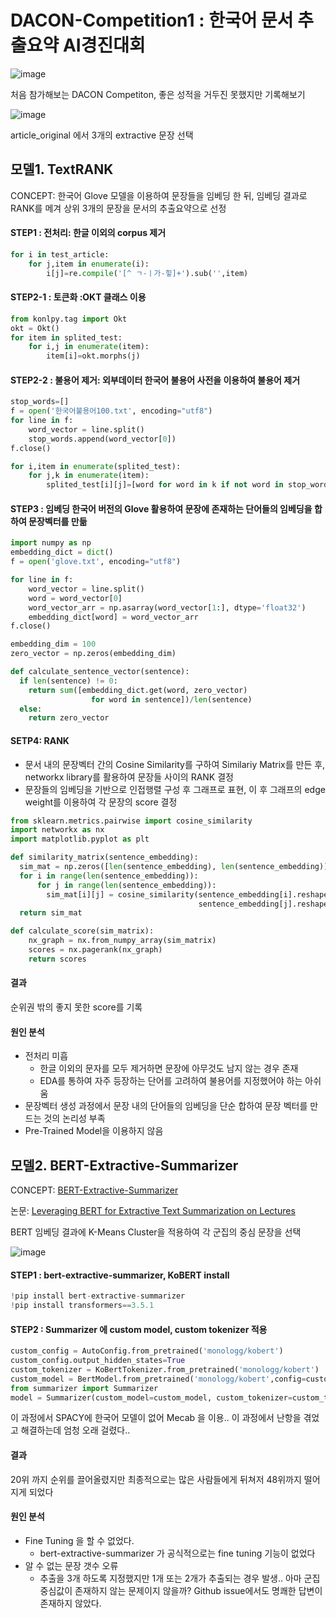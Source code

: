 # DACON-Competition1 : 한국어 문서 추출요약 AI경진대회 

![image](https://user-images.githubusercontent.com/75110162/103287720-9b523200-4a26-11eb-8cf4-b9416009727e.png)

처음 참가해보는 DACON Competiton, 좋은 성적을 거두진 못했지만 기록해보기

![image](https://user-images.githubusercontent.com/75110162/103288247-cf7a2280-4a27-11eb-823a-511ea18cb1bd.png)

article_original 에서 3개의 extractive 문장 선택 

## 모델1. TextRANK
CONCEPT: 한국어 Glove 모델을 이용하여 문장들을 임베딩 한 뒤, 임베딩 결과로 RANK를 메겨 상위 3개의 문장을 문서의 추출요약으로 선정 

#### STEP1 : 전처리: 한글 이외의 corpus 제거 
```python
for i in test_article:
    for j,item in enumerate(i):
        i[j]=re.compile('[^ ㄱ-ㅣ가-힣]+').sub('',item)
```

#### STEP2-1 : 토큰화 :OKT 클래스 이용
```python
from konlpy.tag import Okt
okt = Okt()
for item in splited_test:
    for i,j in enumerate(item):
        item[i]=okt.morphs(j)
```

#### STEP2-2 : 불용어 제거: 외부데이터 한국어 불용어 사전을 이용하여 불용어 제거
```python
stop_words=[]
f = open('한국어불용어100.txt', encoding="utf8")
for line in f:
    word_vector = line.split()
    stop_words.append(word_vector[0])    
f.close()

for i,item in enumerate(splited_test):
    for j,k in enumerate(item):
        splited_test[i][j]=[word for word in k if not word in stop_words]        
```
#### STEP3 : 임베딩 한국어 버전의 Glove 활용하여 문장에 존재하는 단어들의 임베딩을 합하여 문장벡터를 만듦
```python
import numpy as np
embedding_dict = dict()
f = open('glove.txt', encoding="utf8")

for line in f:
    word_vector = line.split()
    word = word_vector[0]
    word_vector_arr = np.asarray(word_vector[1:], dtype='float32') 
    embedding_dict[word] = word_vector_arr
f.close()

embedding_dim = 100
zero_vector = np.zeros(embedding_dim)

def calculate_sentence_vector(sentence):
  if len(sentence) != 0:
    return sum([embedding_dict.get(word, zero_vector) 
                  for word in sentence])/len(sentence)
  else:
    return zero_vector
```

#### SETP4: RANK
- 문서 내의 문장벡터 간의 Cosine Similarity를 구하여 Similariy Matrix를 만든 후, networkx library를 활용하여 문장들 사이의 RANK 결정 
- 문장들의 임베딩을 기반으로 인접행렬 구성 후 그래프로 표현, 이 후 그래프의 edge weight를 이용하여 각 문장의 score 결정
```python
from sklearn.metrics.pairwise import cosine_similarity
import networkx as nx
import matplotlib.pyplot as plt

def similarity_matrix(sentence_embedding):
  sim_mat = np.zeros([len(sentence_embedding), len(sentence_embedding)])
  for i in range(len(sentence_embedding)):
      for j in range(len(sentence_embedding)):
        sim_mat[i][j] = cosine_similarity(sentence_embedding[i].reshape(1, 100),
                                          sentence_embedding[j].reshape(1, 100))[0,0]
  return sim_mat

def calculate_score(sim_matrix):
    nx_graph = nx.from_numpy_array(sim_matrix)
    scores = nx.pagerank(nx_graph)
    return scores
```

#### 결과 
순위권 밖의 좋지 못한 score를 기록

#### 원인 분석
- 전처리 미흡
  - 한글 이외의 문자를 모두 제거하면 문장에 아무것도 남지 않는 경우 존재
  - EDA를 통하여 자주 등장하는 단어를 고려하여 불용어를 지정했어야 하는 아쉬움
- 문장벡터 생성 과정에서 문장 내의 단어들의 임베딩을 단순 합하여 문장 벡터를 만드는 것의 논리성 부족 
- Pre-Trained Model을 이용하지 않음

## 모델2. BERT-Extractive-Summarizer
CONCEPT: [BERT-Extractive-Summarizer](https://github.com/dmmiller612/bert-extractive-summarizer)

논문: [Leveraging BERT for Extractive Text Summarization on Lectures](https://arxiv.org/abs/1906.04165)

BERT 임베딩 결과에 K-Means Cluster을 적용하여 각 군집의 중심 문장을 선택 

![image](https://user-images.githubusercontent.com/75110162/103290600-5087e880-4a2d-11eb-8def-d4fd8e11b713.png)

#### STEP1 : bert-extractive-summarizer, KoBERT install
```python
!pip install bert-extractive-summarizer
!pip install transformers==3.5.1
```
#### STEP2 : Summarizer 에 custom model, custom tokenizer 적용
```python
custom_config = AutoConfig.from_pretrained('monologg/kobert')
custom_config.output_hidden_states=True
custom_tokenizer = KoBertTokenizer.from_pretrained('monologg/kobert') 
custom_model = BertModel.from_pretrained('monologg/kobert',config=custom_config)
from summarizer import Summarizer
model = Summarizer(custom_model=custom_model, custom_tokenizer=custom_tokenizer)
```
이 과정에서 SPACY에 한국어 모델이 없어 Mecab 을 이용.. 이 과정에서 난항을 겪었고 해결하는데 엄청 오래 걸렸다.. 

#### 결과 
20위 까지 순위를 끌어올렸지만 최종적으로는 많은 사람들에게 뒤쳐저 48위까지 떨어지게 되었다

#### 원인 분석
- Fine Tuning 을 할 수 없었다.
  -  bert-extractive-summarizer 가 공식적으로는 fine tuning 기능이 없었다
- 알 수 없는 문장 갯수 오류
  - 추출을 3개 하도록 지정했지만 1개 또는 2개가 추출되는 경우 발생.. 아마 군집 중심값이 존재하지 않는 문제이지 않을까? Github issue에서도 명쾌한 답변이 존재하지 않았다.
  
